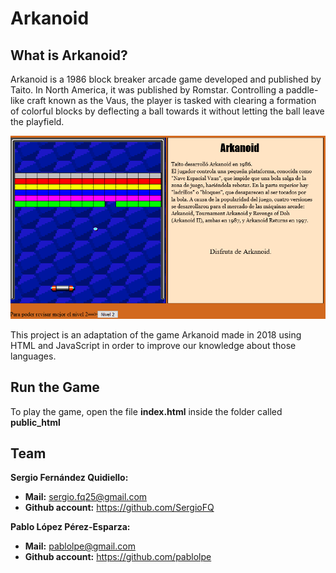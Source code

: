 # Arkanoid

## What is Arkanoid?

Arkanoid is a 1986 block breaker arcade game developed and published by Taito. In North America, it was published by Romstar. Controlling a paddle-like craft known as the Vaus, the player is tasked with clearing a formation of colorful blocks by deflecting a ball towards it without letting the ball leave the playfield.

![](https://github.com/SergioFQ/Arkanoid/blob/master/readme_img/arkanoid_img.png)

This project is an adaptation of the game Arkanoid made in 2018 using HTML and JavaScript in order to improve our knowledge about those languages.

## Run the Game
To play the game, open the file **index.html** inside the folder called **public_html**

## Team
**Sergio Fernández Quidiello:**
+ **Mail:** sergio.fq25@gmail.com
+ **Github account:** https://github.com/SergioFQ

**Pablo López Pérez-Esparza:**
+ **Mail:** pablolpe@gmail.com
+ **Github account:** https://github.com/pablolpe
